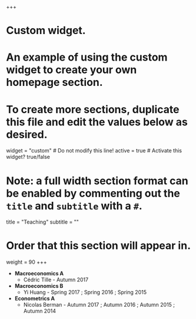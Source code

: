 +++
# Custom widget.
# An example of using the custom widget to create your own homepage section.
# To create more sections, duplicate this file and edit the values below as desired.
widget = "custom"  # Do not modify this line!
active = true  # Activate this widget? true/false

# Note: a full width section format can be enabled by commenting out the `title` and `subtitle` with a `#`.
title = "Teaching"
subtitle = ""

# Order that this section will appear in.
weight = 90
+++

-	**Macroeconomics A**
	-	Cédric Tille - Autumn 2017
-	**Macroeconomics B**
	-	Yi Huang - Spring 2017 ; Spring 2016 ; Spring 2015
-	**Econometrics A**
	-	Nicolas Berman  - Autumn 2017 ; Autumn 2016 ; Autumn 2015 ; Autumn 2014

